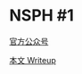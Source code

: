 # NSPH #1

[官方公众号](https://mp.weixin.qq.com/s/_r5YMyK0QqafJs_WumW_HQ)

[本文 Writeup](https://blog.lost-msth.cn/2025/10/26/nsph-1-writeup.html)
